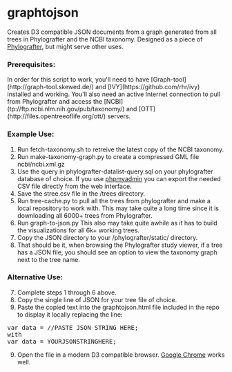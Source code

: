 graphtojson
===========

Creates D3 compatible JSON documents from a graph generated from all trees in Phylografter and the NCBI taxonomy. Designed as a piece of [Phylografter](https://github.com/OpenTreeOfLife/phylografter), but might serve other uses.


<H3><STRONG>Prerequisites:</H3></STRONG> 
In order for this script to work, you'll need to have [Graph-tool](http://graph-tool.skewed.de/) and [IVY](https://github.com/rhr/ivy) installed and working. You'll also need an active Internet connection to pull from Phylografter and access the [NCBI](tp://ftp.ncbi.nlm.nih.gov/pub/taxonomy/) and [OTT](http://files.opentreeoflife.org/ott/) servers. 


<H3><STRONG>Example Use:</H3></STRONG>


1. Run fetch-taxonomy.sh to retreive the latest copy of the NCBI taxonomy.
2. Run make-taxonomy-graph.py to create a compressed GML file ncbi/ncbi.xml.gz
3. Use the query in phylografter-datalist-query.sql on your phylografter database of choice. 
      If you use [phpmyadmin](http://www.phpmyadmin.net/home_page/index.php) you can export the needed CSV file directly from the web interface.
4. Save the stree.csv file in the /trees directory.
5. Run tree-cache.py to pull all the trees from phylografter and make a local repository to work with.
      This may take quite a long time since it is downloading all 6000+ trees from Phylografter. 
6. Run graph-to-json.py
      This also may take quite awhile as it has to build the visualizations for all 6k+ working trees.
7. Copy the JSON directory to your /phylografter/static/ directory.
8. That should be it, when browsing the Phylografter study viewer, if a tree has a JSON file, 
   you should see an option to view the taxonomy graph next to the tree name.

<H3><STRONG>Alternative Use:</H3></STRONG>

7. Complete steps 1 through 6 above.
8. Copy the single line of JSON for your tree file of choice. 
8. Paste the copied text into the graphtojson.html file included in the repo to display it locally replacing the line:
<pre>
var data = //PASTE JSON STRING HERE;
with
var data = YOURJSONSTRINGHERE;
</pre>
9. Open the file in a modern D3 compatible browser. [Google Chrome](http://www.google.com/chrome) works well. 
